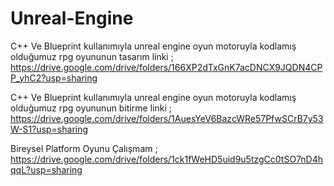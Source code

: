 # Unreal-Engine
C++ Ve Blueprint kullanımıyla unreal engine oyun motoruyla kodlamış olduğumuz rpg oyununun tasarım linki ;
https://drive.google.com/drive/folders/166XP2dTxGnK7acDNCX9JQDN4CPP_yhC2?usp=sharing


C++ Ve Blueprint kullanımıyla unreal engine oyun motoruyla kodlamış olduğumuz rpg oyununun bitirme linki ;
https://drive.google.com/drive/folders/1AuesYeV6BazcWRe57PfwSCrB7y53W-S1?usp=sharing

Bireysel Platform Oyunu Çalışmam ;  
https://drive.google.com/drive/folders/1ck1fWeHD5uid9u5tzgCc0tSO7nD4hqqL?usp=sharing


